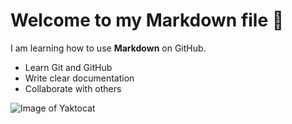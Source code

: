 # Welcome to my Markdown file 👋

I am learning how to use **Markdown** on GitHub.

- Learn Git and GitHub
- Write clear documentation
- Collaborate with others

![Image of Yaktocat](https://octodex.github.com/images/yaktocat.png)
